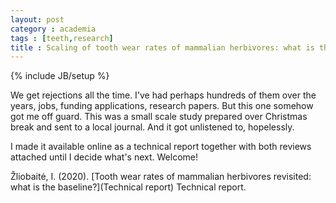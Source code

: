 ```yaml
---
layout: post
category : academia
tags : [teeth,research]
title : Scaling of tooth wear rates of mammalian herbivores: what is the baseline?
---
```

{% include JB/setup %}

We get rejections all the time. I've had perhaps hundreds of them over the years, jobs, funding applications, research papers. But this one somehow got me off guard. This was a small scale study prepared over Christmas break and sent to a local journal. And it got unlistened to, hopelessly.

I made it available online as a technical report together with both reviews attached until I decide what's next. Welcome!

Žliobaitė, I. (2020). [Tooth wear rates of mammalian herbivores revisited: what is the baseline?](Technical report) Technical report. 
